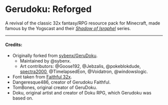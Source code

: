 # Gerudoku: Reforged
A revival of the classic 32x fantasy/RPG resource pack for Minecraft, made famous by the Yogscast and their [*Shadow of Israphel*](https://youtu.be/4UdEFmxRmNE?list=PLF60520313D07F366) series.

---

#### Credits:
- Originally forked from [sybenx/GeruDoku](https://github.com/sybenx/GeruDoku).
  - Maintained by @sybenx.
  - Art contributors: @Goose192, @Jebzalis, @pokeblokdude, [spectra2000](https://www.minecraftforum.net/members/spectra2000), @TimelapsedEon, @Voidatron, @windowslogic.
- Font taken from [Faithful 32x](https://github.com/Faithful-Resource-Pack/Faithful-Java-32x). 
- Dangeresque486, creator of Gerudoku Faithful.
- TomBones, original creator of GeruDoku.
- Doku, original artist and creator of Doku RPG, which Gerudoku was based on.